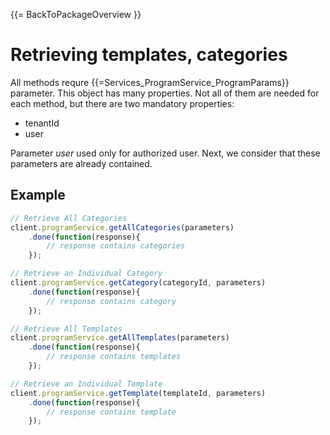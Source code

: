 {{= BackToPackageOverview }}

# Retrieving templates, categories

All methods requre {{=Services_ProgramService_ProgramParams}} parameter. This object has many properties. Not all of them are needed for each method, but there are two mandatory properties:

* tenantId
* user

Parameter *user* used only for authorized user. Next, we consider that these parameters are already contained.

## Example

```javascript
// Retrieve All Categories
client.programService.getAllCategories(parameters)
    .done(function(response){
        // response contains categories
    });

// Retrieve an Individual Category
client.programService.getCategory(categoryId, parameters)
    .done(function(response){
        // response contains category
    });

// Retrieve All Templates
client.programService.getAllTemplates(parameters)
    .done(function(response){
        // response contains templates
    });

// Retrieve an Individual Template
client.programService.getTemplate(templateId, parameters)
    .done(function(response){
        // response contains template
    });
```
